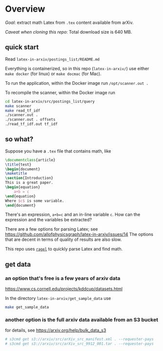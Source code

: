 # Overview
_Goal_: extract math Latex from `.tex` content available from arXiv. 

_Caveat when cloning this repo_: Total download size is 640 MB. 

## quick start

Read `latex-in-arxiv/postings_list/README.md`

Everything is containerized, so in this repo (`latex-in-arxiv/`) use
either `make docker` (for linux) or `make docmac` (for Mac). 

To run the application, within the Docker image run `/opt/scanner.out .`

To recompile the scanner, within the Docker image run
```bash
cd latex-in-arxiv/src/postings_list/query
make scanner 
make read_tf_idf   
./scanner.out .   
./scanner.out . offsets  
./read_tf_idf.out tf_idf    
```

## so what?

Suppose you have a `.tex` file that contains math, like
```latex
\documentclass{article}
\title{test}
\begin{document}
\maketitle
\section{Introduction}
This is a great paper.
\begin{equation}
    a+b = c
\end{equation}
Where $c$ is some variable.
\end{document}
```
There's an expression, `a+b=c` and an in-line variable `c`. 
How can the expression and the variables be extracted? 

There are a few options for parsing Latex; see <https://github.com/allofphysicsgraph/latex-in-arxiv/issues/14>
The options that are decent in terms of quality of results are also slow.

This repo uses [`ragel`](https://www.colm.net/open-source/ragel/) to quickly parse Latex and find math. 

## get data

### an option that's free is a few years of arxiv data
<https://www.cs.cornell.edu/projects/kddcup/datasets.html>

In the directory `latex-in-arxiv/get_sample_data` use
```bash
make get_sample_data
```

### another option is the full arxiv data available from an S3 bucket
for details, see <https://arxiv.org/help/bulk_data_s3>
```bash
# s3cmd get s3://arxiv/src/arXiv_src_manifest.xml . --requester-pays  
# s3cmd get s3://arxiv/src/arXiv_src_9912_001.tar . --requester-pays  
```


